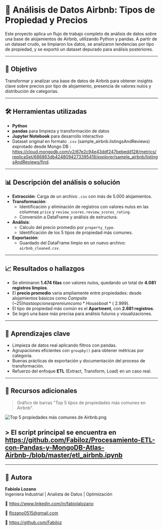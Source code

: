 # 🏡 Análisis de Datos Airbnb: Tipos de Propiedad y Precios

Este proyecto aplica un flujo de trabajo completo de análisis de datos sobre una base de alojamientos de Airbnb, utilizando Python y pandas. A partir de un dataset crudo, se limpiaron los datos, se analizaron tendencias por tipo de propiedad, y se exportó un dataset depurado para análisis posteriores.

---

## 🎯 Objetivo

Transformar y analizar una base de datos de Airbnb para obtener insights clave sobre precios por tipo de alojamiento, presencia de valores nulos y distribución de categorías.

---

## 🛠️ Herramientas utilizadas

- **Python**  
- **pandas** para limpieza y transformación de datos  
- **Jupyter Notebook** para desarrollo interactivo  
- Dataset original en formato `.csv` (sample_airbnb.listingsAndReviews) exprotado desde Mongo DB : https://cloud.mongodb.com/v2/67e2c94e43ddf247bebedd12#/metrics/replicaSet/686863db4248094273395418/explorer/sample_airbnb/listingsAndReviews/find.

---

## 📊 Descripción del análisis o solución

- **Extracción**: Carga de un archivo `.csv` con más de 5.000 alojamientos.
- **Transformación**:
  - Identificación y eliminación de registros con valores nulos en las columnas `price` y `review_scores.review_scores_rating`.
  - Conversión a DataFrame y análisis de estructura.
- **Análisis**:
  - Cálculo del precio promedio por `property_type`.
  - Identificación de los 5 tipos de propiedad más comunes.
- **Exportación**:
  - Guardado del DataFrame limpio en un nuevo archivo: `airbnb_cleaned.csv`.

---

## 📈 Resultados o hallazgos

- Se eliminaron **1.474 filas** con valores nulos, quedando un total de **4.081 registros limpios**.
- El **precio promedio** varía ampliamente entre propiedades: desde alojamientos básicos como *Campsite* (~$25) hasta opciones premium como *Houseboat* (~$2.999).
- El tipo de propiedad más común es el **Apartment**, con **2.681 registros**.
- Se logró una base más precisa para análisis futuros y visualizaciones.

---

## 🧠 Aprendizajes clave

- Limpieza de datos real aplicando filtros con pandas.
- Agrupaciones eficientes con `groupby()` para obtener métricas por categoría.
- Buenas prácticas de exportación y documentación del proceso de transformación.
- Refuerzo del enfoque **ETL** (Extract, Transform, Load) en un caso real.

---

## 📎 Recursos adicionales

> Gráfico de barras "Top 5 tipos de propiedades más comunes en Airbnb". 

![Top 5 propiedades más comunes de Airbnb.png](<attachment:Top 5 propiedades más comunes de Airbnb.png>)


## > El script principal se encuentra en https://github.com/Fabiloz/Procesamiento-ETL-con-Pandas-y-MongoDB-Atlas-Airbnb-/blob/master/etl_airbnb.ipynb

---

## 👤 Autora

**Fabiola Lozano**  
Ingeniera Industrial | Analista de Datos | Optimización

💼 https://www.linkedin.com/in/fabiolalozano

📧 flozano0515@gmail.com

🔗 https://github.com/Fabiloz
